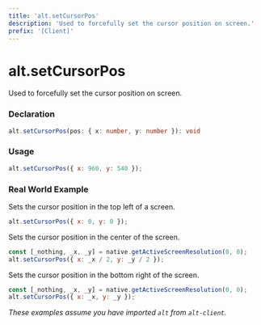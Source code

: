 ```yaml
---
title: 'alt.setCursorPos'
description: 'Used to forcefully set the cursor position on screen.'
prefix: '[Client]'
---
```


# alt.setCursorPos

Used to forcefully set the cursor position on screen.


### Declaration

```typescript
alt.setCursorPos(pos: { x: number, y: number }): void
```

### Usage

```js
alt.setCursorPos({ x: 960, y: 540 });
```

### Real World Example

Sets the cursor position in the top left of a screen.

```js
alt.setCursorPos({ x: 0, y: 0 });
```

Sets the cursor position in the center of the screen.

```js
const [_nothing, _x, _y] = native.getActiveScreenResolution(0, 0);
alt.setCursorPos({ x: _x / 2, y: _y / 2 });
```

Sets the cursor position in the bottom right of the screen.

```js
const [_nothing, _x, _y] = native.getActiveScreenResolution(0, 0);
alt.setCursorPos({ x: _x, y: _y });
```

_These examples assume you have imported `alt` from `alt-client`._
